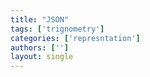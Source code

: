 ```yaml
---
title: "JSON"
tags: ['trignometry']
categories: ['represntation']
authors: ['']
layout: single
---
```

